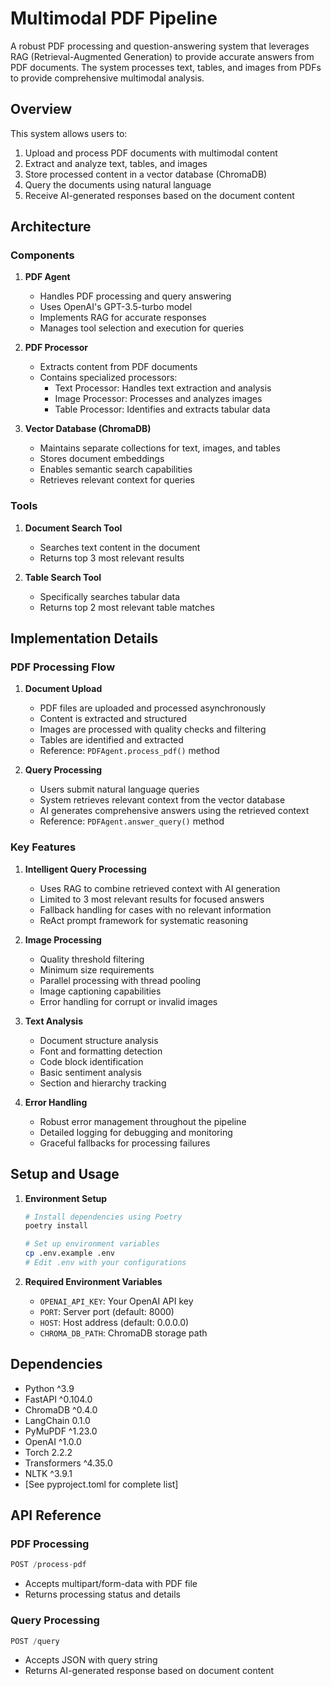 # Multimodal PDF Pipeline

A robust PDF processing and question-answering system that leverages RAG (Retrieval-Augmented Generation) to provide accurate answers from PDF documents. The system processes text, tables, and images from PDFs to provide comprehensive multimodal analysis.

## Overview

This system allows users to:
1. Upload and process PDF documents with multimodal content
2. Extract and analyze text, tables, and images
3. Store processed content in a vector database (ChromaDB)
4. Query the documents using natural language
5. Receive AI-generated responses based on the document content

## Architecture

### Components

1. **PDF Agent**
   - Handles PDF processing and query answering
   - Uses OpenAI's GPT-3.5-turbo model
   - Implements RAG for accurate responses
   - Manages tool selection and execution for queries

2. **PDF Processor**
   - Extracts content from PDF documents
   - Contains specialized processors:
     - Text Processor: Handles text extraction and analysis
     - Image Processor: Processes and analyzes images
     - Table Processor: Identifies and extracts tabular data

3. **Vector Database (ChromaDB)**
   - Maintains separate collections for text, images, and tables
   - Stores document embeddings
   - Enables semantic search capabilities
   - Retrieves relevant context for queries

### Tools
1. **Document Search Tool**
   - Searches text content in the document
   - Returns top 3 most relevant results

2. **Table Search Tool**
   - Specifically searches tabular data
   - Returns top 2 most relevant table matches

## Implementation Details

### PDF Processing Flow

1. **Document Upload**
   - PDF files are uploaded and processed asynchronously
   - Content is extracted and structured
   - Images are processed with quality checks and filtering
   - Tables are identified and extracted
   - Reference: `PDFAgent.process_pdf()` method

2. **Query Processing**
   - Users submit natural language queries
   - System retrieves relevant context from the vector database
   - AI generates comprehensive answers using the retrieved context
   - Reference: `PDFAgent.answer_query()` method

### Key Features

1. **Intelligent Query Processing**
   - Uses RAG to combine retrieved context with AI generation
   - Limited to 3 most relevant results for focused answers
   - Fallback handling for cases with no relevant information
   - ReAct prompt framework for systematic reasoning

2. **Image Processing**
   - Quality threshold filtering
   - Minimum size requirements
   - Parallel processing with thread pooling
   - Image captioning capabilities
   - Error handling for corrupt or invalid images

3. **Text Analysis**
   - Document structure analysis
   - Font and formatting detection
   - Code block identification
   - Basic sentiment analysis
   - Section and hierarchy tracking

4. **Error Handling**
   - Robust error management throughout the pipeline
   - Detailed logging for debugging and monitoring
   - Graceful fallbacks for processing failures

## Setup and Usage

1. **Environment Setup**
   ```bash
   # Install dependencies using Poetry
   poetry install
   
   # Set up environment variables
   cp .env.example .env
   # Edit .env with your configurations
   ```

2. **Required Environment Variables**
   - `OPENAI_API_KEY`: Your OpenAI API key
   - `PORT`: Server port (default: 8000)
   - `HOST`: Host address (default: 0.0.0.0)
   - `CHROMA_DB_PATH`: ChromaDB storage path

## Dependencies

- Python ^3.9
- FastAPI ^0.104.0
- ChromaDB ^0.4.0
- LangChain 0.1.0
- PyMuPDF ^1.23.0
- OpenAI ^1.0.0
- Torch 2.2.2
- Transformers ^4.35.0
- NLTK ^3.9.1
- [See pyproject.toml for complete list]

## API Reference

### PDF Processing
```python
POST /process-pdf
```
- Accepts multipart/form-data with PDF file
- Returns processing status and details

### Query Processing
```python
POST /query
```
- Accepts JSON with query string
- Returns AI-generated response based on document content